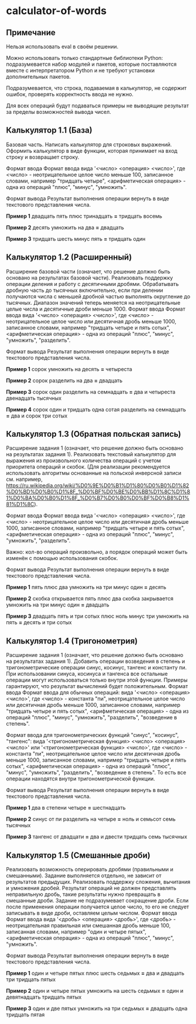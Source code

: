 # calculator-of-words

## Примечание

Нельзя использовать eval в своём решении.

Можно использовать только стандартные библиотеки Python: подразумевается набор модулей и пакетов, которые поставляются вместе с интерпретатором Python и не требуют установки дополнительных пакетов.

Подразумевается, что строка, подаваемая в калькулятор, не содержит ошибок, проверять корректность ввода не нужно.

Для всех операций будут подаваться примеры не выводящие результат за пределы возможностей вывода чисел.

## Калькулятор 1.1 (База)

Базовая часть. Написать калькулятор для строковых выражений. Оформить калькулятор в виде функции, которая принимает на вход строку и возвращает строку.

Формат ввода
Формат ввода вида '<число> <операция> <число>', где <число> - неотрицательное целое число меньше 100, записанное словами, например "тридцать четыре", <арифметическая операция> - одна из операций "плюс", "минус", "умножить".

Формат вывода
Результат выполнения операции вернуть в виде текстового представления числа.

**Пример 1**
двадцать пять плюс тринадцать **=** тридцать восемь


**Пример 2**
десять умножить на два **=** двадцать


**Пример 3**
тридцать шесть минус пять **=** тридцать один


## Калькулятор 1.2 (Расширенный)

Расширение базовой части (означает, что решение должно быть основано на результатах базовой части). Реализовать поддержку операции деления и работу с десятичными дробями. Обрабатывать дробную часть до тысячных включительно, если при делении получаются числа с меньшей дробной частью выполнять округление до тысячных. Диапазон значений теперь меняется на неотрицательные целые числа и десятичные дроби меньше 1000.
Формат ввода
Формат ввода вида '<число> <операция> <число>', где <число> - неотрицательное целое число или десятичная дробь меньше 1000, записанное словами, например "тридцать четыре и пять сотых", <арифметическая операция> - одна из операций "плюс", "минус", "умножить", "разделить".

Формат вывода
Результат выполнения операции вернуть в виде текстового представления числа.

**Пример 1**
сорок умножить на десять **=** четыреста


**Пример 2**
сорок разделить на два **=** двадцать


**Пример 3**
сорок один разделить на семнадцать **=** два и четыреста двенадцать тысячных


**Пример 4**
сорок один и тридцать одна сотая разделить на семнадцать **=** два и сорок три сотых

## Калькулятор 1.3 (Обратная польская запись)

Расширение задания 1 (означает, что решение должно быть основано на результатах задания 1). Реализовать текстовый калькулятор для выражения из произвольного количества операций с учетом приоритета операций и скобок.
(Для реализации рекомендуется использовать алгоритмы основанные на польской инверсной записи см. например, https://ru.wikipedia.org/wiki/%D0%9E%D0%B1%D1%80%D0%B0%D1%82%D0%BD%D0%B0%D1%8F_%D0%BF%D0%BE%D0%BB%D1%8C%D1%81%D0%BA%D0%B0%D1%8F_%D0%B7%D0%B0%D0%BF%D0%B8%D1%81%D1%8C).

Формат ввода
Формат ввода вида '<число> <операция> <число>', где <число> - неотрицательное целое число или десятичная дробь меньше 1000, записанное словами, например "тридцать четыре и пять сотых", <арифметическая операция> - одна из операций "плюс", "минус", "умножить", "разделить".

Важно: кол-во операций произвольно, а порядок операций может быть изменён с помощью использования скобок.

Формат вывода
Результат выполнения операции вернуть в виде текстового представления числа.

**Пример 1**
пять плюс два умножить на три минус один **=** десять


**Пример 2**
скобка открывается пять плюс два скобка закрывается умножить на три минус один **=** двадцать


**Пример 3**
двадцать пять и три сотых плюс ноль минус три умножить на пять **=** десять и три сотых

## Калькулятор 1.4 (Тригонометрия)

Расширение задания 1 (означает, что решение должно быть основано на результатах задания 1). Добавить операции возведения в степень и тригонометрические операции синус, косинус, тангенс и константу пи. При использовании синуса, косинуса и тангенса все остальные операции могут использоваться только внутри этой функции. Примеры гарантируют, что результат вычислений будет положительным.
Формат ввода
Формат ввода для обычных операций: вида '<число> <операция> <число>', где <число> - константа "пи", неотрицательное целое число или десятичная дробь меньше 1000, записанное словами, например "тридцать четыре и пять сотых", <арифметическая операция> - одна из операций "плюс", "минус", "умножить", "разделить", "возведение в степень".

Формат ввода для тригонометрических функций "синус", "косинус", "тангенс":
вида '<тригонометрическая функция> <число> <операция> <число>' или '<тригонометрическая функция> <число>',
где <число> - константа "пи", неотрицательное целое число или десятичная дробь меньше 1000, записанное словами, например "тридцать четыре и пять сотых", <арифметическая операция> - одна из операций "плюс", "минус", "умножить", "разделить", "возведение в степень". То есть все операции находятся внутри тригонометрической функции.

Формат вывода
Результат выполнения операции вернуть в виде текстового представления числа.

**Пример 1**
два в степени четыре **=** шестнадцать


**Пример 2**
синус от пи разделить на четыре **=** ноль и семьсот семь тысячных


**Пример 3**
тангенс от двадцати **=** два и двести тридцать семь тысячных

## Калькулятор 1.5 (Смешанные дроби)

Реализовать возможность оперировать дробями (правильными и смешанными). Задание выполняется отдельно, не зависит от результатов предыдущих. Реализовать поддержку сложения, вычитания и умножения дробей. Результат операций не должен представлять неправильную дробь, такие результаты нужно превращать в смешанные дроби. Задание не подразумевает сокращение дроби. Если после применения операции получается целое число, то его не следует записывать в виде дроби, оставляем целым числом.
Формат ввода
Формат ввода вида '<дробь> <операция> <дробь>', где <дробь> - неотрицательная правильная или смешанная дробь меньше 100, записанная словами, например "один и четыре пятых", <арифметическая операция> - одна из операций "плюс", "минус", "умножить".

Формат вывода
Результат выполнения операции вернуть в виде текстового представления числа.

**Пример 1**
один и четыре пятых плюс шесть седьмых **=** два и двадцать три тридцать пятых


**Пример 2**
один и четыре пятых умножить на шесть седьмых **=** один и девятнадцать тридцать пятых


**Пример 3**
один и две пятых умножить на три седьмых **=** двадцать одна тридцать пятая
